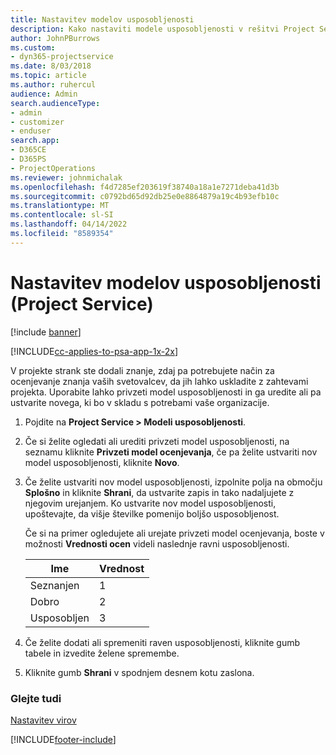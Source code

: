 ```yaml
---
title: Nastavitev modelov usposobljenosti
description: Kako nastaviti modele usposobljenosti v rešitvi Project Service
author: JohnPBurrows
ms.custom:
- dyn365-projectservice
ms.date: 8/03/2018
ms.topic: article
ms.author: ruhercul
audience: Admin
search.audienceType:
- admin
- customizer
- enduser
search.app:
- D365CE
- D365PS
- ProjectOperations
ms.reviewer: johnmichalak
ms.openlocfilehash: f4d7285ef203619f38740a18a1e7271deba41d3b
ms.sourcegitcommit: c0792bd65d92db25e0e8864879a19c4b93efb10c
ms.translationtype: MT
ms.contentlocale: sl-SI
ms.lasthandoff: 04/14/2022
ms.locfileid: "8589354"
---
```

# <a name="set-up-proficiency-models-project-service"></a>Nastavitev modelov usposobljenosti (Project Service)

[!include [banner](../includes/psa-now-project-operations.md)]

[!INCLUDE[cc-applies-to-psa-app-1x-2x](../includes/cc-applies-to-psa-app-1x-2x.md)]

V projekte strank ste dodali znanje, zdaj pa potrebujete način za ocenjevanje znanja vaših svetovalcev, da jih lahko uskladite z zahtevami projekta. Uporabite lahko privzeti model usposobljenosti in ga uredite ali pa ustvarite novega, ki bo v skladu s potrebami vaše organizacije.  
  
1.  Pojdite na **Project Service > Modeli usposobljenosti**.  
  
2.  Če si želite ogledati ali urediti privzeti model usposobljenosti, na seznamu kliknite **Privzeti model ocenjevanja**, če pa želite ustvariti nov model usposobljenosti, kliknite **Novo**.  
  
3.  Če želite ustvariti nov model usposobljenosti, izpolnite polja na območju **Splošno** in kliknite **Shrani**, da ustvarite zapis in tako nadaljujete z njegovim urejanjem. Ko ustvarite nov model usposobljenosti, upoštevajte, da višje številke pomenijo boljšo usposobljenost.  
  
     Če si na primer ogledujete ali urejate privzeti model ocenjevanja, boste v možnosti **Vrednosti ocen** videli naslednje ravni usposobljenosti.  
  
    |Ime|Vrednost|  
    |----------|-----------|  
    |Seznanjen|1|  
    |Dobro|2|  
    |Usposobljen|3|  
  
4.  Če želite dodati ali spremeniti raven usposobljenosti, kliknite gumb tabele in izvedite želene spremembe.  
  
5.  Kliknite gumb **Shrani** v spodnjem desnem kotu zaslona.  
  
### <a name="see-also"></a>Glejte tudi  
 [Nastavitev virov](../psa/set-up-resources.md)


[!INCLUDE[footer-include](../includes/footer-banner.md)]
